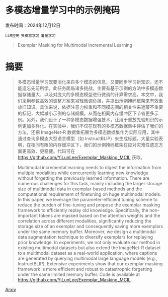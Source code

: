 # 多模态增量学习中的示例掩码

发布时间：2024年12月12日

`LLM应用` `多模态学习` `增量学习`

> Exemplar Masking for Multimodal Incremental Learning

# 摘要

> 多模态增量学习既要消化来自多个模态的信息，又要同步学习新知识，还不能遗忘先前所学。此任务面临诸多挑战，主要有基于示例的方法中多模态数据存储量大，以及对庞大的多模态模型进行微调的计算需求高。本文中，我们采用参数高效的调整方案来减轻微调负担，并提出示例掩码框架来有效重放旧知识。具体来说，依据注意力权重和不同模态间的相关性来遮蔽不重要的标记，大幅减小示例的存储规模，从而在相同内存缓冲区下节省更多示例。另外，我们设计了一种多模态数据增强技术，让用于重放先验知识的示例更加多样化。在实验中，我们不仅在现有的多模态数据集中评估了我们的方法，还把 ImageNet-R 数据集拓展为多模态数据集作为实际应用，其中通过查询多模态大型语言模型（如 InstructBLIP）来生成标题。大量实验表明，在相同有限的内存缓冲区下，我们的示例掩码框架在应对灾难性遗忘方面更高效、更稳健。代码可在 https://github.com/YiLunLee/Exemplar_Masking_MCIL 获取。

> Multimodal incremental learning needs to digest the information from multiple modalities while concurrently learning new knowledge without forgetting the previously learned information. There are numerous challenges for this task, mainly including the larger storage size of multimodal data in exemplar-based methods and the computational requirement of finetuning on huge multimodal models. In this paper, we leverage the parameter-efficient tuning scheme to reduce the burden of fine-tuning and propose the exemplar masking framework to efficiently replay old knowledge. Specifically, the non-important tokens are masked based on the attention weights and the correlation across different modalities, significantly reducing the storage size of an exemplar and consequently saving more exemplars under the same memory buffer. Moreover, we design a multimodal data augmentation technique to diversify exemplars for replaying prior knowledge. In experiments, we not only evaluate our method in existing multimodal datasets but also extend the ImageNet-R dataset to a multimodal dataset as a real-world application, where captions are generated by querying multimodal large language models (e.g., InstructBLIP). Extensive experiments show that our exemplar masking framework is more efficient and robust to catastrophic forgetting under the same limited memory buffer. Code is available at https://github.com/YiLunLee/Exemplar_Masking_MCIL.

[Arxiv](https://arxiv.org/abs/2412.09549)